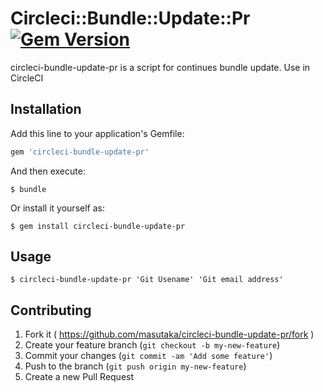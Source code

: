 # Circleci::Bundle::Update::Pr [![Gem Version][gem-badge]][gem-link]

circleci-bundle-update-pr is a script for continues bundle update. Use in CircleCI

## Installation

Add this line to your application's Gemfile:

```ruby
gem 'circleci-bundle-update-pr'
```

And then execute:

    $ bundle

Or install it yourself as:

    $ gem install circleci-bundle-update-pr

## Usage

    $ circleci-bundle-update-pr 'Git Usename' 'Git email address'

## Contributing

1. Fork it ( https://github.com/masutaka/circleci-bundle-update-pr/fork )
2. Create your feature branch (`git checkout -b my-new-feature`)
3. Commit your changes (`git commit -am 'Add some feature'`)
4. Push to the branch (`git push origin my-new-feature`)
5. Create a new Pull Request

[gem-badge]: https://badge.fury.io/rb/circleci-bundle-update-pr.svg
[gem-link]: http://badge.fury.io/rb/circleci-bundle-update-pr
